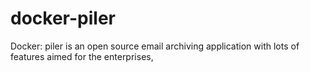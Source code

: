 # docker-piler
Docker: piler is an open source email archiving application with lots of features aimed for the enterprises,

